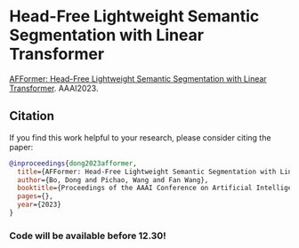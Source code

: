 # Head-Free Lightweight Semantic Segmentation with Linear Transformer

[AFFormer: Head-Free Lightweight Semantic Segmentation with Linear Transformer](https://arxiv.org/abs/xxxx). AAAI2023.

## Citation

If you find this work helpful to your research, please consider citing the paper:

```bibtex
@inproceedings{dong2023afformer,
  title={AFFormer: Head-Free Lightweight Semantic Segmentation with Linear Transformer},
  author={Bo, Dong and Pichao, Wang and Fan Wang},
  booktitle={Proceedings of the AAAI Conference on Artificial Intelligence},
  pages={},
  year={2023}
}
```
### Code will be available before 12.30!
